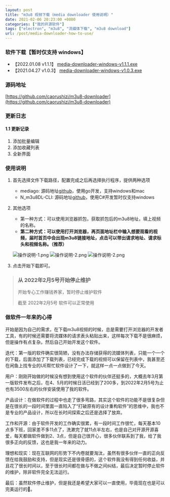 ```yaml
---
layout: post
title: "m3u8 视频下载（media downloader 使用说明）"
date: 2021-02-06 20:23:00 +0800
categories: ["我的开源软件"]
tags: ["electron", "m3u8", "流媒体下载", "m3u8 download"]
url: /post/media-downloader-how-to-use/
---
```


### 软件下载【暂时仅支持 windows】

- 【2022.01.08 v1.1.1】 [media-downloader-windows-v1.1.1.exe](https://github.com/caorushizi/m3u8-downloader/releases/download/1.1.1/media-downloader-setup-1.1.1.exe)
- 【2021.04.27 v1.0.3】 [media-downloader-windows-v1.0.3.exe](http://static.ziying.site/media-downloader-1.0.3%20Setup.exe)

### 源码地址
[https://github.com/caorushizi/m3u8-downloader](https://github.com/caorushizi/m3u8-downloader)

### 更新日志

#### 1.1 更新记录
1. 添加批量编辑
2. 添加收藏列表
3. 全新界面


### 使用说明

1. 首先选择文件下载路径，配置完成之后再选择执行程序，提供两种选项
    - mediago: 源码地址[github](https://github.com/caorushizi/mediago)，使用go开发，支持windows和mac
    - N_m3u8DL-CLI: 源码地址[github](https://github.com/nilaoda/N_m3u8DL-CLI)，使用C#开发暂时仅支持windows
2. 其他选项
   - 第一种方式：可以使用浏览器抓包，获取抓包后的m3u8地址，填上视频的名称。
   - **第二种方式：可以使用打开浏览器，再页面地址栏中输入想要观看的视频，届时首页中会出现m3u8链接地址，点击可以带出请求地址、请求标头和视频名称。（推荐）**
   
   ![操作说明-1.png](https://www.static.ziying.site/%E5%8D%9A%E5%AE%A2%E5%9B%BE%E7%89%87/Snipaste_2022-02-05_18-26-25.png)
   ![操作说明-2.png](https://static.ziying.site/Snipaste_2022-01-08_18-43-55.png)
   ![操作说明-2.png](https://www.static.ziying.site/%E5%8D%9A%E5%AE%A2%E5%9B%BE%E7%89%87/Snipaste_2022-02-05_18-29-31.png)
   
3. 点击开始下载即可。

> ### 从 2022年2月5号开始停止维护
> 开始专心工作赚钱养家，暂时停止维护软件
>
> 截至 2022年2月5号 软件可以正常使用

### 做软件一年来的心得

开始是因为自己的需求，在下载m3u8视频的时候，总是需要打开浏览器的开发者工具，有的时候还需要将流媒体的请求表头粘贴出来，这样每次下载不是很麻烦，但是操作有点复杂。然后自己开始开发这个软件。

迭代：第一版的软件确实很简陋，没有办法存储获得的流媒体列表，只能一个一个的下载，后面添加了下载列表，已经完成下载的视频可以保留在列表中，我甚至还在闲鱼上找专业的UE帮忙软件设计了一下，就这样一点一点做到了今天。

用户：刚刚开始做的时候没有想到使用这个软件的伙伴还挺多的，大概去年3月第一版软件发布之后，在4、5月的时候日活已经到了200多，到2022年2月5号为止也有3500左右的伙伴安装使用了我的软件。

产品设计：在做软件的过程中也走了很多弯路，其实这个软件的功能不是很复杂但是在很长的一段时间里面一直陷入了“打破原有的设计重构软件”的思维中，我也不是专业的产品设计，所以在长时间探索之后还是选择了放弃。

工作和开源：由于软件开发的工作确实很累，有一段时间工作很忙，每天基本10点多下班，回家差不多11点了，洗漱完了就11点半左右，也是自己对开源开源喜爱，每天都做软件做到2、3点，但是自己很开心，很多伙伴联系到了我，给了我很多正向的反馈，这也是我一年来的动力。

理想和现实：现在互联网的形势下不内卷就要淘汰，虽然有很多伙伴一直的正向反馈在给我鼓励和支持，但是现实还是很骨感的，这个软件我没有得到任何收益，并且花了很长时间以，至于很长时间都在做与不做之间纠结，最后决定暂时停止软件的维护，除非软件完全无法运行。

最后：虽然软件停止维护，但是我还是希望大家可以一直使用，毕竟现在也是可以完美运行的🤣。

